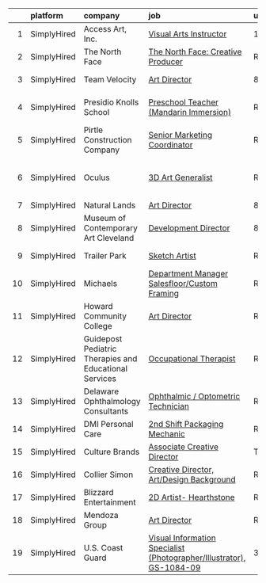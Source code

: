 

|    | platform    | company                                                | job                                                                                                                                                                         | update_time   | location                     |
|---:|:------------|:-------------------------------------------------------|:----------------------------------------------------------------------------------------------------------------------------------------------------------------------------|:--------------|:-----------------------------|
|  1 | SimplyHired | Access Art, Inc.                                       | [Visual Arts Instructor](https://www.simplyhired.com/job/AhB5tQmMRUWR9LIGfb-SjWhvFCTFG7b2CWLlH3Fp9zwQmYrSplI_mQ?q=visual+art)                                               | 10d           | Baltimore, MD                |
|  2 | SimplyHired | The North Face                                         | [The North Face: Creative Producer](https://www.simplyhired.com/job/4LkL7VFXGbbukeWYHrd5iWfLZrO-xZrB4aVJ7mXHlrg1OpMX2WH3kw?q=visual+art)                                    | Recently      | Colorado +1 location         |
|  3 | SimplyHired | Team Velocity                                          | [Art Director](https://www.simplyhired.com/job/b-JPixNuk-zXngfyWMwMDNfvwARYkbNsRuBtzF8XENnDx1_Kh5biww?q=visual+art)                                                         | 8d            | Herndon, VA                  |
|  4 | SimplyHired | Presidio Knolls School                                 | [Preschool Teacher (Mandarin Immersion)](https://www.simplyhired.com/job/TjDR0_5unIGKiJo-VCj6ZfKTn2Zk-R2QpynsSU9VPawpL7Qd-MN3Cw?q=visual+art)                               | Recently      | San Francisco, CA            |
|  5 | SimplyHired | Pirtle Construction Company                            | [Senior Marketing Coordinator](https://www.simplyhired.com/job/TEUcflZaEukF8Mqv7UUPoUXyQaVpkWqzk2xSDhaWfU1hx6zIOrSXiQ?q=visual+art)                                         | Recently      | Fort Lauderdale, FL          |
|  6 | SimplyHired | Oculus                                                 | [3D Art Generalist](https://www.simplyhired.com/job/H_cphk4HCXpy9Oq6nr-NWV-s_hj1mqUmnyWV-wJIde-5Qm35iLfyFQ?q=visual+art)                                                    | Recently      | Los Angeles, CA +2 locations |
|  7 | SimplyHired | Natural Lands                                          | [Art Director](https://www.simplyhired.com/job/3CPJn3oN0WyTXzDcknvb6B-Yni7GYsaO5KbyoW0Fk6gJyAZLRdoIqQ?q=visual+art)                                                         | 8d            | Media, PA                    |
|  8 | SimplyHired | Museum of Contemporary Art Cleveland                   | [Development Director](https://www.simplyhired.com/job/vIDjL-QhT1FUPNI4kZlIsXBD7yU5OfeOHVi-STtyfqD3rXKDO-yZJw?q=visual+art)                                                 | 8d            | Cleveland, OH                |
|  9 | SimplyHired | Trailer Park                                           | [Sketch Artist](https://www.simplyhired.com/job/aDWanhlDYE_Mf4UdMADl6ctNyKEsnhQ009Ec0nEXkC_eSEu2BI0qKg?q=visual+art)                                                        | Recently      | Los Angeles, CA              |
| 10 | SimplyHired | Michaels                                               | [Department Manager Salesfloor/Custom Framing](https://www.simplyhired.com/job/MTeIUmk8xY4StjGy7UScpQE3I6T5AMP5_kDxtCtXGrVR9J-i40j1QQ?q=visual+art)                         | Recently      | Fort Myers, FL               |
| 11 | SimplyHired | Howard Community College                               | [Art Director](https://www.simplyhired.com/job/9Jzo09TlCNk8hP3iz-bVHMfyz_QThFpZF6w9GdjF5OSx-XpWG3K8ug?q=visual+art)                                                         | Recently      | Columbia, MD                 |
| 12 | SimplyHired | Guidepost Pediatric Therapies and Educational Services | [Occupational Therapist](https://www.simplyhired.com/job/TkKKb1i8mU1SoRQakDvrt7Ca28e0MIDj81lJNGOwkoXm22wzwasPYg?q=visual+art)                                               | Recently      | Wasilla, AK                  |
| 13 | SimplyHired | Delaware Ophthalmology Consultants                     | [Ophthalmic / Optometric Technician](https://www.simplyhired.com/job/GhvXAIb4_Lqm6ETJaOtcJYt-j5Qngfx5RJJ3MNGm6PYiTQzj3MspNg?q=visual+art)                                   | Recently      | Delaware                     |
| 14 | SimplyHired | DMI Personal Care                                      | [2nd Shift Packaging Mechanic](https://www.simplyhired.com/job/Q58tGNSD6nikr7OmAkoYYm2A-0CjacQ2SLQYNtd0IqpEyWMFfZoGYQ?q=visual+art)                                         | Recently      | Wharton, NJ                  |
| 15 | SimplyHired | Culture Brands                                         | [Associate Creative Director](https://www.simplyhired.com/job/VUR26LEbdKcsxCFr_O0RKOoiuExk4NIoHiO_Qyz9-ilsOZddyXvGdw?q=visual+art)                                          | Today         | Remote                       |
| 16 | SimplyHired | Collier Simon                                          | [Creative Director, Art/Design Background](https://www.simplyhired.com/job/xZ8Aq78mIXK-M3ZKHDVd5qHuSPDrC6LIctLPcV3GqcMYeFo40_INWg?q=visual+art)                             | Recently      | Remote                       |
| 17 | SimplyHired | Blizzard Entertainment                                 | [2D Artist- Hearthstone](https://www.simplyhired.com/job/SpjQg9-PvboofN0JlAeM71jaQH3HpN8een9NhJPNcE2GrJiS1WEs9A?q=visual+art)                                               | Recently      | Irvine, CA                   |
| 18 | SimplyHired | Mendoza Group                                          | [Art Director](https://www.simplyhired.com/job/6QjrsTrzokFUgNqQNdNJZgChk0uYJT0OTXIPW6Ug4OI2FKVUtgKYXQ?q=visual+art)                                                         | Recently      | Remote                       |
| 19 | SimplyHired | U.S. Coast Guard                                       | [Visual Information Specialist (Photographer/Illustrator), GS-1084-09](https://www.simplyhired.com/job/9pO_YOli7Y0sS6nIweN_lcGj6xIbpr-1fF-WWWSTlbPkMzqaAbyEsQ?q=visual+art) | 3d            | Elizabeth City, NC           |